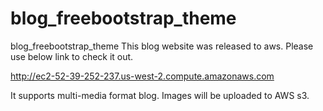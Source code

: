 # blog_freebootstrap_theme
blog_freebootstrap_theme
This blog website was released to aws. Please use below link to check it out.

http://ec2-52-39-252-237.us-west-2.compute.amazonaws.com

It supports multi-media format blog. Images will be uploaded to AWS s3.
